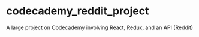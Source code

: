 # codecademy_reddit_project
A large project on Codecademy involving React, Redux, and an API (Reddit)
